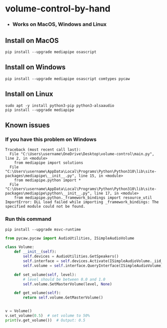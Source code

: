 # volume-control-by-hand
* ### Works on MacOS, Windows and Linux


## Install on MacOS
```
pip install --upgrade mediapipe osascript
```

## Install on Windows
```
pip install --upgrade mediapipe osascript comtypes pycaw
```

## Install on Linux
```
sudo apt -y install python3-pip python3-alsaaudio
pip install --upgrade mediapipe
```


## Known issues

### If you have this problem on Windows
```
Traceback (most recent call last):
  File "C:\Users\username\OneDrive\Desktop\volume-control\main.py", line 2, in <module>
    from mediapipe import solutions
  File "C:\Users\username\AppData\Local\Programs\Python\Python310\lib\site-packages\mediapipe\__init__.py", line 15, in <module>
    from mediapipe.python import *
  File "C:\Users\username\AppData\Local\Programs\Python\Python310\lib\site-packages\mediapipe\python\__init__.py", line 17, in <module>
    from mediapipe.python._framework_bindings import resource_util
ImportError: DLL load failed while importing _framework_bindings: The specified module could not be found.
```
### Run this command
```
pip install --upgrade msvc-runtime
```


```python
from pycaw.pycaw import AudioUtilities, ISimpleAudioVolume

class Volume:
    def __init__(self):
        self.devices = AudioUtilities.GetSpeakers()
        self.interface = self.devices.Activate(ISimpleAudioVolume._iid_, 1, None)
        self.volume = self.interface.QueryInterface(ISimpleAudioVolume)

    def set_volume(self, level):
        # level should be between 0.0 and 1.0
        self.volume.SetMasterVolume(level, None)

    def get_volume(self):
        return self.volume.GetMasterVolume()


v = Volume()
v.set_volume(0.5)  # set volume to 50%
print(v.get_volume())  # Output: 0.5
```
